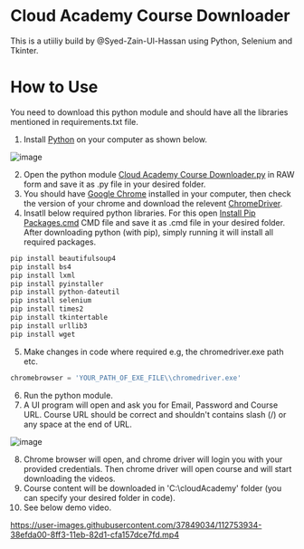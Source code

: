 # Cloud Academy Course Downloader

This is a utiiliy build by @Syed-Zain-Ul-Hassan using Python, Selenium and Tkinter. 

# How to Use
You need to download this python module and should have all the libraries mentioned in requirements.txt file.

1. Install [Python](https://www.python.org/downloads/) on your computer as shown below.

![image](https://user-images.githubusercontent.com/37849034/112749365-54e78180-8fdb-11eb-8497-d1c28ba6d25b.png)

2. Open the python module [Cloud Academy Course Downloader.py](https://raw.githubusercontent.com/Syed-Zain-Ul-Hassan/Cloud-Academy-DL/main/Cloud%20Academy%20Course%20Downloader.py) in RAW form and save it as .py file in your desired folder.
3. You should have [Google Chrome](https://www.google.com/chrome/thank-you.html?brand=BNSD&statcb=1&installdataindex=empty&defaultbrowser=0#) installed in your computer, then check the version of your chrome and download the relevent [ChromeDriver](https://chromedriver.chromium.org/downloads). 
4. Insatll below required python libraries. For this open [Install Pip Packages.cmd](https://raw.githubusercontent.com/Syed-Zain-Ul-Hassan/Cloud-Academy-DL/2533f9dfaa4d12d3f91eebbb77021635e7be80ab/Install%20Pip%20Packages.cmd) CMD file and save it as .cmd file in your desired folder. After downloading python (with pip), simply running it will install all required packages.

```python
pip install beautifulsoup4
pip install bs4
pip install lxml
pip install pyinstaller
pip install python-dateutil
pip install selenium
pip install times2
pip install tkintertable
pip install urllib3
pip install wget
```
5. Make changes in code where required e.g, the chromedriver.exe path etc.
```python
chromebrowser = 'YOUR_PATH_OF_EXE_FILE\\chromedriver.exe'
```
6. Run the python module.
7. A UI program will open and ask you for Email, Password and Course URL. Course URL should be correct and shouldn't contains slash (/) or any space at the end of URL.

![image](https://user-images.githubusercontent.com/37849034/112725861-223a7c00-8f3c-11eb-953d-2eec61c0a809.png)

8. Chrome browser will open, and chrome driver will login you with your provided credentials. Then chrome driver will open course and will start downloading the videos.
9. Course content will be downloaded in 'C:\\cloudAcademy' folder (you can specify your desired folder in code).
10. See below demo video. 

https://user-images.githubusercontent.com/37849034/112753934-38efda00-8ff3-11eb-82d1-cfa157dce7fd.mp4






